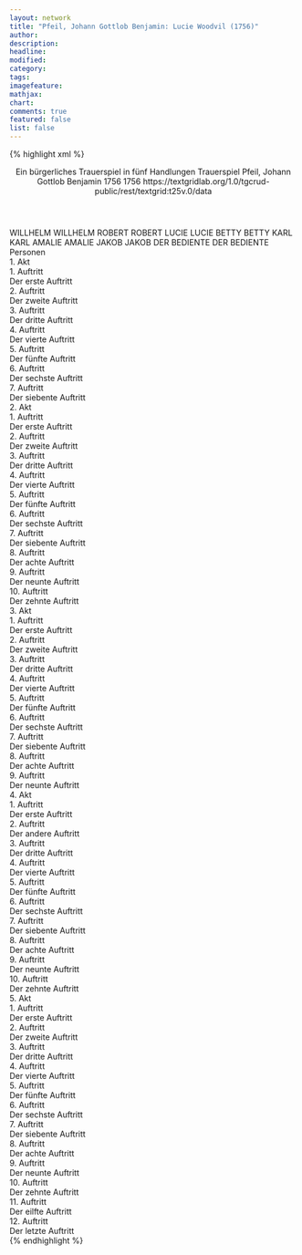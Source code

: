 ```yaml
---
layout: network
title: "Pfeil, Johann Gottlob Benjamin: Lucie Woodvil (1756)"
author:
description:
headline:
modified:
category:
tags:
imagefeature: 
mathjax: 
chart: 
comments: true
featured: false
list: false
---
```

{% highlight xml %}
<?xml-model href="http://raw.githubusercontent.com/DLiNa/project/master/rules/lina.rnc"?><?xml-model href="http://raw.githubusercontent.com/DLiNa/project/master/rules/lina.sch"?>
<play xmlns="http://lina.digital">
  <header>
    <title>Lucie Woodvil</title>
    <subtitle>Ein bürgerliches Trauerspiel in fünf Handlungen</subtitle>
    <genretitle>Trauerspiel</genretitle>
    <author>Pfeil, Johann Gottlob Benjamin</author>
    <date type="print" when="1756">1756</date>
    <date type="premiere" when="1756">1756</date>
    <date type="written"/>
    <source>https://textgridlab.org/1.0/tgcrud-public/rest/textgrid:t25v.0/data</source>
  </header>
  <personae>
    <character>
      <name>WILLHELM</name>
      <alias xml:id="willhelm">
        <name>WILLHELM</name>
      </alias>
    </character>
    <character>
      <name>ROBERT</name>
      <alias xml:id="robert">
        <name>ROBERT</name>
      </alias>
    </character>
    <character>
      <name>LUCIE</name>
      <alias xml:id="lucie">
        <name>LUCIE</name>
      </alias>
    </character>
    <character>
      <name>BETTY</name>
      <alias xml:id="betty">
        <name>BETTY</name>
      </alias>
    </character>
    <character>
      <name>KARL</name>
      <alias xml:id="karl">
        <name>KARL</name>
      </alias>
    </character>
    <character>
      <name>AMALIE</name>
      <alias xml:id="amalie">
        <name>AMALIE</name>
      </alias>
    </character>
    <character>
      <name>JAKOB</name>
      <alias xml:id="jakob">
        <name>JAKOB</name>
      </alias>
    </character>
    <character>
      <name>DER BEDIENTE</name>
      <alias xml:id="der_bediente">
        <name>DER BEDIENTE</name>
      </alias>
    </character>
  </personae>
  <text>
    <div>
      <head>Personen</head>
    </div>
    <div>
      <head>1. Akt</head>
      <div>
        <head>1. Auftritt</head>
        <div>
          <head>Der erste Auftritt</head>
          <sp who="#willhelm">
            <amount n="8" unit="speech_acts"/>
            <amount n="853" unit="words"/>
            <amount n="1" unit="lines"/>
            <amount n="4933" unit="chars"/>
          </sp>
          <sp who="#robert">
            <amount n="8" unit="speech_acts"/>
            <amount n="169" unit="words"/>
            <amount n="5" unit="lines"/>
            <amount n="1012" unit="chars"/>
          </sp>
        </div>
      </div>
      <div>
        <head>2. Auftritt</head>
        <div>
          <head>Der zweite Auftritt</head>
          <sp who="#willhelm">
            <amount n="9" unit="speech_acts"/>
            <amount n="535" unit="words"/>
            <amount n="2" unit="lines"/>
            <amount n="2988" unit="chars"/>
          </sp>
          <sp who="#lucie">
            <amount n="9" unit="speech_acts"/>
            <amount n="822" unit="words"/>
            <amount n="3" unit="lines"/>
            <amount n="4653" unit="chars"/>
          </sp>
        </div>
      </div>
      <div>
        <head>3. Auftritt</head>
        <div>
          <head>Der dritte Auftritt</head>
          <sp who="#betty">
            <amount n="1" unit="speech_acts"/>
            <amount n="32" unit="words"/>
            <amount n="183" unit="chars"/>
          </sp>
          <sp who="#willhelm">
            <amount n="2" unit="speech_acts"/>
            <amount n="82" unit="words"/>
            <amount n="1" unit="lines"/>
            <amount n="478" unit="chars"/>
          </sp>
          <sp who="#lucie">
            <amount n="1" unit="speech_acts"/>
            <amount n="3" unit="words"/>
            <amount n="1" unit="lines"/>
            <amount n="13" unit="chars"/>
          </sp>
        </div>
      </div>
      <div>
        <head>4. Auftritt</head>
        <div>
          <head>Der vierte Auftritt</head>
          <sp who="#lucie">
            <amount n="5" unit="speech_acts"/>
            <amount n="598" unit="words"/>
            <amount n="3476" unit="chars"/>
          </sp>
          <sp who="#betty">
            <amount n="5" unit="speech_acts"/>
            <amount n="215" unit="words"/>
            <amount n="1" unit="lines"/>
            <amount n="1205" unit="chars"/>
          </sp>
        </div>
      </div>
      <div>
        <head>5. Auftritt</head>
        <div>
          <head>Der fünfte Auftritt</head>
          <sp who="#karl">
            <amount n="15" unit="speech_acts"/>
            <amount n="476" unit="words"/>
            <amount n="9" unit="lines"/>
            <amount n="2772" unit="chars"/>
          </sp>
          <sp who="#lucie">
            <amount n="16" unit="speech_acts"/>
            <amount n="738" unit="words"/>
            <amount n="7" unit="lines"/>
            <amount n="4265" unit="chars"/>
          </sp>
          <sp who="#betty">
            <amount n="2" unit="speech_acts"/>
            <amount n="63" unit="words"/>
            <amount n="346" unit="chars"/>
          </sp>
        </div>
      </div>
      <div>
        <head>6. Auftritt</head>
        <div>
          <head>Der sechste Auftritt</head>
          <sp who="#amalie">
            <amount n="7" unit="speech_acts"/>
            <amount n="341" unit="words"/>
            <amount n="1954" unit="chars"/>
          </sp>
          <sp who="#lucie">
            <amount n="7" unit="speech_acts"/>
            <amount n="749" unit="words"/>
            <amount n="4326" unit="chars"/>
          </sp>
          <sp who="#betty">
            <amount n="1" unit="speech_acts"/>
            <amount n="13" unit="words"/>
            <amount n="1" unit="lines"/>
            <amount n="60" unit="chars"/>
          </sp>
        </div>
      </div>
      <div>
        <head>7. Auftritt</head>
        <div>
          <head>Der siebente Auftritt</head>
          <sp who="#amalie">
            <amount n="1" unit="speech_acts"/>
            <amount n="301" unit="words"/>
            <amount n="1725" unit="chars"/>
          </sp>
        </div>
      </div>
    </div>
    <div>
      <head>2. Akt</head>
      <div>
        <head>1. Auftritt</head>
        <div>
          <head>Der erste Auftritt</head>
          <sp who="#karl">
            <amount n="11" unit="speech_acts"/>
            <amount n="571" unit="words"/>
            <amount n="4" unit="lines"/>
            <amount n="3300" unit="chars"/>
          </sp>
          <sp who="#jakob">
            <amount n="10" unit="speech_acts"/>
            <amount n="462" unit="words"/>
            <amount n="4" unit="lines"/>
            <amount n="2687" unit="chars"/>
          </sp>
        </div>
      </div>
      <div>
        <head>2. Auftritt</head>
        <div>
          <head>Der zweite Auftritt</head>
          <sp who="#amalie">
            <amount n="6" unit="speech_acts"/>
            <amount n="477" unit="words"/>
            <amount n="1" unit="lines"/>
            <amount n="2782" unit="chars"/>
          </sp>
          <sp who="#karl">
            <amount n="5" unit="speech_acts"/>
            <amount n="207" unit="words"/>
            <amount n="2" unit="lines"/>
            <amount n="1211" unit="chars"/>
          </sp>
        </div>
      </div>
      <div>
        <head>3. Auftritt</head>
        <div>
          <head>Der dritte Auftritt</head>
          <sp who="#amalie">
            <amount n="15" unit="speech_acts"/>
            <amount n="684" unit="words"/>
            <amount n="3" unit="lines"/>
            <amount n="3880" unit="chars"/>
          </sp>
          <sp who="#robert">
            <amount n="15" unit="speech_acts"/>
            <amount n="460" unit="words"/>
            <amount n="5" unit="lines"/>
            <amount n="2676" unit="chars"/>
          </sp>
        </div>
      </div>
      <div>
        <head>4. Auftritt</head>
        <div>
          <head>Der vierte Auftritt</head>
          <sp who="#robert">
            <amount n="5" unit="speech_acts"/>
            <amount n="188" unit="words"/>
            <amount n="1110" unit="chars"/>
          </sp>
          <sp who="#willhelm">
            <amount n="4" unit="speech_acts"/>
            <amount n="103" unit="words"/>
            <amount n="1" unit="lines"/>
            <amount n="613" unit="chars"/>
          </sp>
        </div>
      </div>
      <div>
        <head>5. Auftritt</head>
        <div>
          <head>Der fünfte Auftritt</head>
          <sp who="#willhelm">
            <amount n="8" unit="speech_acts"/>
            <amount n="161" unit="words"/>
            <amount n="5" unit="lines"/>
            <amount n="939" unit="chars"/>
          </sp>
          <sp who="#karl">
            <amount n="9" unit="speech_acts"/>
            <amount n="256" unit="words"/>
            <amount n="4" unit="lines"/>
            <amount n="1496" unit="chars"/>
          </sp>
          <sp who="#robert">
            <amount n="3" unit="speech_acts"/>
            <amount n="143" unit="words"/>
            <amount n="1" unit="lines"/>
            <amount n="890" unit="chars"/>
          </sp>
        </div>
      </div>
      <div>
        <head>6. Auftritt</head>
        <div>
          <head>Der sechste Auftritt</head>
          <sp who="#jakob">
            <amount n="1" unit="speech_acts"/>
            <amount n="9" unit="words"/>
            <amount n="1" unit="lines"/>
            <amount n="58" unit="chars"/>
          </sp>
          <sp who="#willhelm">
            <amount n="1" unit="speech_acts"/>
            <amount n="45" unit="words"/>
            <amount n="267" unit="chars"/>
          </sp>
          <sp who="#robert">
            <amount n="1" unit="speech_acts"/>
            <amount n="44" unit="words"/>
            <amount n="272" unit="chars"/>
          </sp>
        </div>
      </div>
      <div>
        <head>7. Auftritt</head>
        <div>
          <head>Der siebente Auftritt</head>
          <sp who="#karl">
            <amount n="5" unit="speech_acts"/>
            <amount n="308" unit="words"/>
            <amount n="1826" unit="chars"/>
          </sp>
          <sp who="#jakob">
            <amount n="4" unit="speech_acts"/>
            <amount n="106" unit="words"/>
            <amount n="586" unit="chars"/>
          </sp>
        </div>
      </div>
      <div>
        <head>8. Auftritt</head>
        <div>
          <head>Der achte Auftritt</head>
          <sp who="#betty">
            <amount n="1" unit="speech_acts"/>
            <amount n="8" unit="words"/>
            <amount n="1" unit="lines"/>
            <amount n="45" unit="chars"/>
          </sp>
          <sp who="#karl">
            <amount n="1" unit="speech_acts"/>
            <amount n="19" unit="words"/>
            <amount n="125" unit="chars"/>
          </sp>
          <sp who="#jakob">
            <amount n="1" unit="speech_acts"/>
            <amount n="17" unit="words"/>
            <amount n="1" unit="lines"/>
            <amount n="78" unit="chars"/>
          </sp>
        </div>
      </div>
      <div>
        <head>9. Auftritt</head>
        <div>
          <head>Der neunte Auftritt</head>
          <sp who="#karl">
            <amount n="6" unit="speech_acts"/>
            <amount n="48" unit="words"/>
            <amount n="6" unit="lines"/>
            <amount n="300" unit="chars"/>
          </sp>
          <sp who="#lucie">
            <amount n="5" unit="speech_acts"/>
            <amount n="634" unit="words"/>
            <amount n="3644" unit="chars"/>
          </sp>
        </div>
      </div>
      <div>
        <head>10. Auftritt</head>
        <div>
          <head>Der zehnte Auftritt</head>
          <sp who="#lucie">
            <amount n="6" unit="speech_acts"/>
            <amount n="399" unit="words"/>
            <amount n="2" unit="lines"/>
            <amount n="2312" unit="chars"/>
          </sp>
          <sp who="#betty">
            <amount n="5" unit="speech_acts"/>
            <amount n="141" unit="words"/>
            <amount n="1" unit="lines"/>
            <amount n="782" unit="chars"/>
          </sp>
        </div>
      </div>
    </div>
    <div>
      <head>3. Akt</head>
      <div>
        <head>1. Auftritt</head>
        <div>
          <head>Der erste Auftritt</head>
          <sp who="#karl">
            <amount n="7" unit="speech_acts"/>
            <amount n="99" unit="words"/>
            <amount n="5" unit="lines"/>
            <amount n="591" unit="chars"/>
          </sp>
          <sp who="#amalie">
            <amount n="7" unit="speech_acts"/>
            <amount n="549" unit="words"/>
            <amount n="1" unit="lines"/>
            <amount n="3257" unit="chars"/>
          </sp>
        </div>
      </div>
      <div>
        <head>2. Auftritt</head>
        <div>
          <head>Der zweite Auftritt</head>
          <sp who="#betty">
            <amount n="2" unit="speech_acts"/>
            <amount n="62" unit="words"/>
            <amount n="324" unit="chars"/>
          </sp>
          <sp who="#amalie">
            <amount n="1" unit="speech_acts"/>
            <amount n="191" unit="words"/>
            <amount n="1046" unit="chars"/>
          </sp>
        </div>
      </div>
      <div>
        <head>3. Auftritt</head>
        <div>
          <head>Der dritte Auftritt</head>
          <sp who="#lucie">
            <amount n="5" unit="speech_acts"/>
            <amount n="360" unit="words"/>
            <amount n="2055" unit="chars"/>
          </sp>
          <sp who="#betty">
            <amount n="4" unit="speech_acts"/>
            <amount n="174" unit="words"/>
            <amount n="2" unit="lines"/>
            <amount n="983" unit="chars"/>
          </sp>
        </div>
      </div>
      <div>
        <head>4. Auftritt</head>
        <div>
          <head>Der vierte Auftritt</head>
          <sp who="#karl">
            <amount n="7" unit="speech_acts"/>
            <amount n="258" unit="words"/>
            <amount n="3" unit="lines"/>
            <amount n="1472" unit="chars"/>
          </sp>
          <sp who="#lucie">
            <amount n="9" unit="speech_acts"/>
            <amount n="248" unit="words"/>
            <amount n="3" unit="lines"/>
            <amount n="1444" unit="chars"/>
          </sp>
          <sp who="#amalie">
            <amount n="5" unit="speech_acts"/>
            <amount n="78" unit="words"/>
            <amount n="2" unit="lines"/>
            <amount n="482" unit="chars"/>
          </sp>
          <sp who="#betty">
            <amount n="1" unit="speech_acts"/>
            <amount n="46" unit="words"/>
            <amount n="295" unit="chars"/>
          </sp>
        </div>
      </div>
      <div>
        <head>5. Auftritt</head>
        <div>
          <head>Der fünfte Auftritt</head>
          <sp who="#robert">
            <amount n="3" unit="speech_acts"/>
            <amount n="69" unit="words"/>
            <amount n="1" unit="lines"/>
            <amount n="403" unit="chars"/>
          </sp>
          <sp who="#betty">
            <amount n="2" unit="speech_acts"/>
            <amount n="22" unit="words"/>
            <amount n="2" unit="lines"/>
            <amount n="122" unit="chars"/>
          </sp>
        </div>
      </div>
      <div>
        <head>6. Auftritt</head>
        <div>
          <head>Der sechste Auftritt</head>
          <sp who="#robert">
            <amount n="3" unit="speech_acts"/>
            <amount n="195" unit="words"/>
            <amount n="1176" unit="chars"/>
          </sp>
          <sp who="#willhelm">
            <amount n="2" unit="speech_acts"/>
            <amount n="82" unit="words"/>
            <amount n="489" unit="chars"/>
          </sp>
        </div>
      </div>
      <div>
        <head>7. Auftritt</head>
        <div>
          <head>Der siebente Auftritt</head>
          <sp who="#jakob">
            <amount n="4" unit="speech_acts"/>
            <amount n="55" unit="words"/>
            <amount n="3" unit="lines"/>
            <amount n="332" unit="chars"/>
          </sp>
          <sp who="#willhelm">
            <amount n="5" unit="speech_acts"/>
            <amount n="123" unit="words"/>
            <amount n="2" unit="lines"/>
            <amount n="686" unit="chars"/>
          </sp>
          <sp who="#robert">
            <amount n="3" unit="speech_acts"/>
            <amount n="58" unit="words"/>
            <amount n="2" unit="lines"/>
            <amount n="333" unit="chars"/>
          </sp>
        </div>
      </div>
      <div>
        <head>8. Auftritt</head>
        <div>
          <head>Der achte Auftritt</head>
          <sp who="#willhelm">
            <amount n="12" unit="speech_acts"/>
            <amount n="233" unit="words"/>
            <amount n="7" unit="lines"/>
            <amount n="1342" unit="chars"/>
          </sp>
          <sp who="#karl">
            <amount n="12" unit="speech_acts"/>
            <amount n="655" unit="words"/>
            <amount n="2" unit="lines"/>
            <amount n="3731" unit="chars"/>
          </sp>
          <sp who="#robert">
            <amount n="1" unit="speech_acts"/>
            <amount n="13" unit="words"/>
            <amount n="1" unit="lines"/>
            <amount n="85" unit="chars"/>
          </sp>
        </div>
      </div>
      <div>
        <head>9. Auftritt</head>
        <div>
          <head>Der neunte Auftritt</head>
          <sp who="#willhelm">
            <amount n="5" unit="speech_acts"/>
            <amount n="424" unit="words"/>
            <amount n="1" unit="lines"/>
            <amount n="2413" unit="chars"/>
          </sp>
          <sp who="#robert">
            <amount n="4" unit="speech_acts"/>
            <amount n="202" unit="words"/>
            <amount n="1" unit="lines"/>
            <amount n="1194" unit="chars"/>
          </sp>
        </div>
      </div>
    </div>
    <div>
      <head>4. Akt</head>
      <div>
        <head>1. Auftritt</head>
        <div>
          <head>Der erste Auftritt</head>
          <sp who="#lucie">
            <amount n="7" unit="speech_acts"/>
            <amount n="584" unit="words"/>
            <amount n="1" unit="lines"/>
            <amount n="3392" unit="chars"/>
          </sp>
          <sp who="#amalie">
            <amount n="6" unit="speech_acts"/>
            <amount n="433" unit="words"/>
            <amount n="2499" unit="chars"/>
          </sp>
        </div>
      </div>
      <div>
        <head>2. Auftritt</head>
        <div>
          <head>Der andere Auftritt</head>
          <sp who="#betty">
            <amount n="6" unit="speech_acts"/>
            <amount n="348" unit="words"/>
            <amount n="1" unit="lines"/>
            <amount n="2056" unit="chars"/>
          </sp>
          <sp who="#lucie">
            <amount n="5" unit="speech_acts"/>
            <amount n="165" unit="words"/>
            <amount n="1" unit="lines"/>
            <amount n="939" unit="chars"/>
          </sp>
        </div>
      </div>
      <div>
        <head>3. Auftritt</head>
        <div>
          <head>Der dritte Auftritt</head>
          <sp who="#willhelm">
            <amount n="6" unit="speech_acts"/>
            <amount n="229" unit="words"/>
            <amount n="2" unit="lines"/>
            <amount n="1334" unit="chars"/>
          </sp>
          <sp who="#betty">
            <amount n="5" unit="speech_acts"/>
            <amount n="297" unit="words"/>
            <amount n="1734" unit="chars"/>
          </sp>
        </div>
      </div>
      <div>
        <head>4. Auftritt</head>
        <div>
          <head>Der vierte Auftritt</head>
          <sp who="#robert">
            <amount n="2" unit="speech_acts"/>
            <amount n="30" unit="words"/>
            <amount n="2" unit="lines"/>
            <amount n="172" unit="chars"/>
          </sp>
          <sp who="#willhelm">
            <amount n="2" unit="speech_acts"/>
            <amount n="47" unit="words"/>
            <amount n="272" unit="chars"/>
          </sp>
        </div>
      </div>
      <div>
        <head>5. Auftritt</head>
        <div>
          <head>Der fünfte Auftritt</head>
          <sp who="#amalie">
            <amount n="8" unit="speech_acts"/>
            <amount n="562" unit="words"/>
            <amount n="1" unit="lines"/>
            <amount n="3203" unit="chars"/>
          </sp>
          <sp who="#willhelm">
            <amount n="6" unit="speech_acts"/>
            <amount n="228" unit="words"/>
            <amount n="1256" unit="chars"/>
          </sp>
          <sp who="#robert">
            <amount n="1" unit="speech_acts"/>
            <amount n="12" unit="words"/>
            <amount n="1" unit="lines"/>
            <amount n="70" unit="chars"/>
          </sp>
        </div>
      </div>
      <div>
        <head>6. Auftritt</head>
        <div>
          <head>Der sechste Auftritt</head>
          <sp who="#willhelm">
            <amount n="8" unit="speech_acts"/>
            <amount n="279" unit="words"/>
            <amount n="3" unit="lines"/>
            <amount n="1582" unit="chars"/>
          </sp>
          <sp who="#lucie">
            <amount n="4" unit="speech_acts"/>
            <amount n="528" unit="words"/>
            <amount n="3128" unit="chars"/>
          </sp>
          <sp who="#karl">
            <amount n="5" unit="speech_acts"/>
            <amount n="357" unit="words"/>
            <amount n="1" unit="lines"/>
            <amount n="2099" unit="chars"/>
          </sp>
          <sp who="#robert">
            <amount n="3" unit="speech_acts"/>
            <amount n="31" unit="words"/>
            <amount n="3" unit="lines"/>
            <amount n="193" unit="chars"/>
          </sp>
        </div>
      </div>
      <div>
        <head>7. Auftritt</head>
        <div>
          <head>Der siebente Auftritt</head>
          <sp who="#willhelm">
            <amount n="6" unit="speech_acts"/>
            <amount n="213" unit="words"/>
            <amount n="2" unit="lines"/>
            <amount n="1138" unit="chars"/>
          </sp>
          <sp who="#lucie">
            <amount n="5" unit="speech_acts"/>
            <amount n="176" unit="words"/>
            <amount n="2" unit="lines"/>
            <amount n="1023" unit="chars"/>
          </sp>
        </div>
      </div>
      <div>
        <head>8. Auftritt</head>
        <div>
          <head>Der achte Auftritt</head>
          <sp who="#betty">
            <amount n="3" unit="speech_acts"/>
            <amount n="210" unit="words"/>
            <amount n="1200" unit="chars"/>
          </sp>
          <sp who="#willhelm">
            <amount n="1" unit="speech_acts"/>
            <amount n="23" unit="words"/>
            <amount n="131" unit="chars"/>
          </sp>
          <sp who="#lucie">
            <amount n="1" unit="speech_acts"/>
            <amount n="17" unit="words"/>
            <amount n="1" unit="lines"/>
            <amount n="76" unit="chars"/>
          </sp>
        </div>
      </div>
      <div>
        <head>9. Auftritt</head>
        <div>
          <head>Der neunte Auftritt</head>
          <sp who="#karl">
            <amount n="2" unit="speech_acts"/>
            <amount n="30" unit="words"/>
            <amount n="1" unit="lines"/>
            <amount n="184" unit="chars"/>
          </sp>
          <sp who="#lucie">
            <amount n="1" unit="speech_acts"/>
            <amount n="30" unit="words"/>
            <amount n="177" unit="chars"/>
          </sp>
          <sp who="#betty">
            <amount n="1" unit="speech_acts"/>
            <amount n="14" unit="words"/>
            <amount n="1" unit="lines"/>
            <amount n="83" unit="chars"/>
          </sp>
        </div>
      </div>
      <div>
        <head>10. Auftritt</head>
        <div>
          <head>Der zehnte Auftritt</head>
          <sp who="#willhelm">
            <amount n="5" unit="speech_acts"/>
            <amount n="169" unit="words"/>
            <amount n="1" unit="lines"/>
            <amount n="1024" unit="chars"/>
          </sp>
          <sp who="#karl">
            <amount n="3" unit="speech_acts"/>
            <amount n="78" unit="words"/>
            <amount n="438" unit="chars"/>
          </sp>
          <sp who="#lucie">
            <amount n="8" unit="speech_acts"/>
            <amount n="773" unit="words"/>
            <amount n="1" unit="lines"/>
            <amount n="4505" unit="chars"/>
          </sp>
          <sp who="#betty">
            <amount n="5" unit="speech_acts"/>
            <amount n="249" unit="words"/>
            <amount n="1429" unit="chars"/>
          </sp>
        </div>
      </div>
    </div>
    <div>
      <head>5. Akt</head>
      <div>
        <head>1. Auftritt</head>
        <div>
          <head>Der erste Auftritt</head>
          <sp who="#betty">
            <amount n="4" unit="speech_acts"/>
            <amount n="271" unit="words"/>
            <amount n="1" unit="lines"/>
            <amount n="1522" unit="chars"/>
          </sp>
          <sp who="#lucie">
            <amount n="4" unit="speech_acts"/>
            <amount n="229" unit="words"/>
            <amount n="1278" unit="chars"/>
          </sp>
        </div>
      </div>
      <div>
        <head>2. Auftritt</head>
        <div>
          <head>Der zweite Auftritt</head>
          <sp who="#willhelm">
            <amount n="4" unit="speech_acts"/>
            <amount n="517" unit="words"/>
            <amount n="3028" unit="chars"/>
          </sp>
          <sp who="#robert">
            <amount n="3" unit="speech_acts"/>
            <amount n="184" unit="words"/>
            <amount n="1097" unit="chars"/>
          </sp>
        </div>
      </div>
      <div>
        <head>3. Auftritt</head>
        <div>
          <head>Der dritte Auftritt</head>
          <sp who="#der_bediente">
            <amount n="2" unit="speech_acts"/>
            <amount n="107" unit="words"/>
            <amount n="632" unit="chars"/>
          </sp>
          <sp who="#willhelm">
            <amount n="1" unit="speech_acts"/>
            <amount n="27" unit="words"/>
            <amount n="141" unit="chars"/>
          </sp>
          <sp who="#robert">
            <amount n="2" unit="speech_acts"/>
            <amount n="52" unit="words"/>
            <amount n="1" unit="lines"/>
            <amount n="291" unit="chars"/>
          </sp>
        </div>
      </div>
      <div>
        <head>4. Auftritt</head>
        <div>
          <head>Der vierte Auftritt</head>
          <sp who="#lucie">
            <amount n="6" unit="speech_acts"/>
            <amount n="238" unit="words"/>
            <amount n="2" unit="lines"/>
            <amount n="1365" unit="chars"/>
          </sp>
          <sp who="#willhelm">
            <amount n="6" unit="speech_acts"/>
            <amount n="558" unit="words"/>
            <amount n="3201" unit="chars"/>
          </sp>
        </div>
      </div>
      <div>
        <head>5. Auftritt</head>
        <div>
          <head>Der fünfte Auftritt</head>
          <sp who="#betty">
            <amount n="4" unit="speech_acts"/>
            <amount n="264" unit="words"/>
            <amount n="1526" unit="chars"/>
          </sp>
          <sp who="#robert">
            <amount n="2" unit="speech_acts"/>
            <amount n="58" unit="words"/>
            <amount n="331" unit="chars"/>
          </sp>
        </div>
      </div>
      <div>
        <head>6. Auftritt</head>
        <div>
          <head>Der sechste Auftritt</head>
          <sp who="#lucie">
            <amount n="6" unit="speech_acts"/>
            <amount n="787" unit="words"/>
            <amount n="4522" unit="chars"/>
          </sp>
          <sp who="#betty">
            <amount n="6" unit="speech_acts"/>
            <amount n="260" unit="words"/>
            <amount n="2" unit="lines"/>
            <amount n="1574" unit="chars"/>
          </sp>
        </div>
      </div>
      <div>
        <head>7. Auftritt</head>
        <div>
          <head>Der siebente Auftritt</head>
          <sp who="#karl">
            <amount n="12" unit="speech_acts"/>
            <amount n="551" unit="words"/>
            <amount n="2" unit="lines"/>
            <amount n="3271" unit="chars"/>
          </sp>
          <sp who="#lucie">
            <amount n="12" unit="speech_acts"/>
            <amount n="709" unit="words"/>
            <amount n="2" unit="lines"/>
            <amount n="4090" unit="chars"/>
          </sp>
          <sp who="#betty">
            <amount n="3" unit="speech_acts"/>
            <amount n="159" unit="words"/>
            <amount n="1" unit="lines"/>
            <amount n="902" unit="chars"/>
          </sp>
        </div>
      </div>
      <div>
        <head>8. Auftritt</head>
        <div>
          <head>Der achte Auftritt</head>
          <sp who="#amalie">
            <amount n="2" unit="speech_acts"/>
            <amount n="268" unit="words"/>
            <amount n="1523" unit="chars"/>
          </sp>
          <sp who="#lucie">
            <amount n="1" unit="speech_acts"/>
            <amount n="38" unit="words"/>
            <amount n="205" unit="chars"/>
          </sp>
          <sp who="#karl">
            <amount n="1" unit="speech_acts"/>
            <amount n="34" unit="words"/>
            <amount n="205" unit="chars"/>
          </sp>
        </div>
      </div>
      <div>
        <head>9. Auftritt</head>
        <div>
          <head>Der neunte Auftritt</head>
          <sp who="#karl">
            <amount n="4" unit="speech_acts"/>
            <amount n="214" unit="words"/>
            <amount n="2" unit="lines"/>
            <amount n="1219" unit="chars"/>
          </sp>
          <sp who="#lucie">
            <amount n="2" unit="speech_acts"/>
            <amount n="316" unit="words"/>
            <amount n="1801" unit="chars"/>
          </sp>
          <sp who="#robert">
            <amount n="6" unit="speech_acts"/>
            <amount n="596" unit="words"/>
            <amount n="1" unit="lines"/>
            <amount n="3504" unit="chars"/>
          </sp>
          <sp who="#amalie">
            <amount n="2" unit="speech_acts"/>
            <amount n="60" unit="words"/>
            <amount n="327" unit="chars"/>
          </sp>
        </div>
      </div>
      <div>
        <head>10. Auftritt</head>
        <div>
          <head>Der zehnte Auftritt</head>
          <sp who="#amalie">
            <amount n="2" unit="speech_acts"/>
            <amount n="185" unit="words"/>
            <amount n="1108" unit="chars"/>
          </sp>
          <sp who="#robert">
            <amount n="1" unit="speech_acts"/>
            <amount n="32" unit="words"/>
            <amount n="191" unit="chars"/>
          </sp>
        </div>
      </div>
      <div>
        <head>11. Auftritt</head>
        <div>
          <head>Der eilfte Auftritt</head>
          <sp who="#jakob">
            <amount n="1" unit="speech_acts"/>
            <amount n="99" unit="words"/>
            <amount n="532" unit="chars"/>
          </sp>
        </div>
      </div>
      <div>
        <head>12. Auftritt</head>
        <div>
          <head>Der letzte Auftritt</head>
          <sp who="#karl">
            <amount n="2" unit="speech_acts"/>
            <amount n="404" unit="words"/>
            <amount n="2277" unit="chars"/>
          </sp>
          <sp who="#amalie">
            <amount n="2" unit="speech_acts"/>
            <amount n="25" unit="words"/>
            <amount n="2" unit="lines"/>
            <amount n="144" unit="chars"/>
          </sp>
          <sp who="#robert">
            <amount n="1" unit="speech_acts"/>
            <amount n="63" unit="words"/>
            <amount n="401" unit="chars"/>
          </sp>
        </div>
      </div>
    </div>
  </text>
</play>
{% endhighlight %}